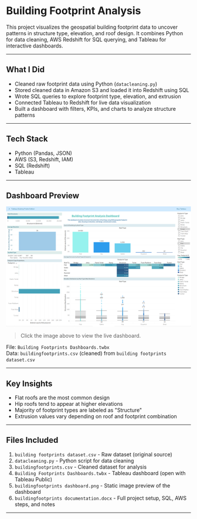 # Building Footprint Analysis

This project visualizes the geospatial building footprint data to uncover patterns in structure type, elevation, and roof design. It combines Python for data cleaning, AWS Redshift for SQL querying, and Tableau for interactive dashboards.

---

## What I Did

- Cleaned raw footprint data using Python (`datacleaning.py`)
- Stored cleaned data in Amazon S3 and loaded it into Redshift using SQL
- Wrote SQL queries to explore footprint type, elevation, and extrusion
- Connected Tableau to Redshift for live data visualization
- Built a dashboard with filters, KPIs, and charts to analyze structure patterns

---

## Tech Stack

- Python (Pandas, JSON)
- AWS (S3, Redshift, IAM)
- SQL (Redshift)
- Tableau

---

## Dashboard Preview

[![Dashboard](buildingfootprints%20dashboard.png)]([https://YOUR_TABLEAU_PUBLIC_LINK_HERE](https://public.tableau.com/app/profile/shristi.tuladhar6499/viz/BuildingFootprintsAnalysis/BuildingFootprintAnalysis))

> Click the image above to view the live dashboard.

File: `Building Footprints Dashboards.twbx`  
Data: `buildingfootprints.csv` (cleaned) from `building footprints dataset.csv`

---

## Key Insights

- Flat roofs are the most common design
- Hip roofs tend to appear at higher elevations
- Majority of footprint types are labeled as "Structure"
- Extrusion values vary depending on roof and footprint combination

---

## Files Included

1. `building footprints dataset.csv` - Raw dataset (original source)
2. `datacleaning.py` - Python script for data cleaning
3. `buildingfootprints.csv` - Cleaned dataset for analysis
4. `Building Footprints Dashboards.twbx` - Tableau dashboard (open with Tableau Public)
5. `buildingfootprints dashboard.png` - Static image preview of the dashboard
6. `buildingfootprints documentation.docx` - Full project setup, SQL, AWS steps, and notes

---

